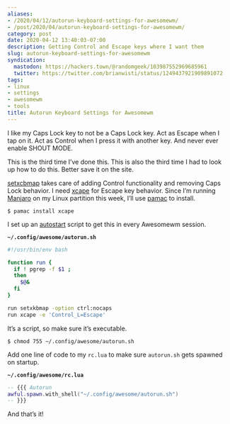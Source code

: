 ```yaml
---
aliases:
- /2020/04/12/autorun-keyboard-settings-for-awesomewm/
- /post/2020/04/autorun-keyboard-settings-for-awesomewm/
category: post
date: 2020-04-12 13:40:03-07:00
description: Getting Control and Escape keys where I want them
slug: autorun-keyboard-settings-for-awesomewm
syndication:
  mastodon: https://hackers.town/@randomgeek/103987552969685961
  twitter: https://twitter.com/brianwisti/status/1249437921909891072
tags:
- linux
- settings
- awesomewm
- tools
title: Autorun Keyboard Settings for Awesomewm
---
```


I like my Caps Lock key to not be a Caps Lock key. Act as Escape when I tap on it. Act as Control when I press it with another key. And never ever enable SHOUT MODE.

This is the third time I’ve done this. This is also the third time I had to look up how to do this. Better save it on the site.

[setxcbmap](https://linux.die.net/man/1/setxkbmap) takes care of adding Control functionality and removing Caps Lock behavior. I need [xcape](https://github.com/alols/xcape) for Escape key behavior. Since I’m running [Manjaro](https://manjaro.org/) on my Linux partition this week, I’ll use [pamac](https://wiki.manjaro.org/index.php?title=Pamac) to install.

````
$ pamac install xcape
````

I set up an [autostart](https://wiki.archlinux.org/index.php/Awesome#Autostart) script to get this in every Awesomewm session.

**`~/.config/awesome/autorun.sh`**

````bash
#!/usr/bin/env bash

function run {
  if ! pgrep -f $1 ;
  then
    $@&
  fi
}

run setxkbmap -option ctrl:nocaps
run xcape -e 'Control_L=Escape'
````

It’s a script, so make sure it’s executable.

````
$ chmod 755 ~/.config/awesome/autorun.sh
````

Add one line of code to my `rc.lua` to make sure `autorun.sh` gets spawned on startup.

**`~/.config/awesome/rc.lua`**

````lua
-- {{{ Autorun
awful.spawn.with_shell("~/.config/awesome/autorun.sh")
-- }}}
````

And that’s it!
